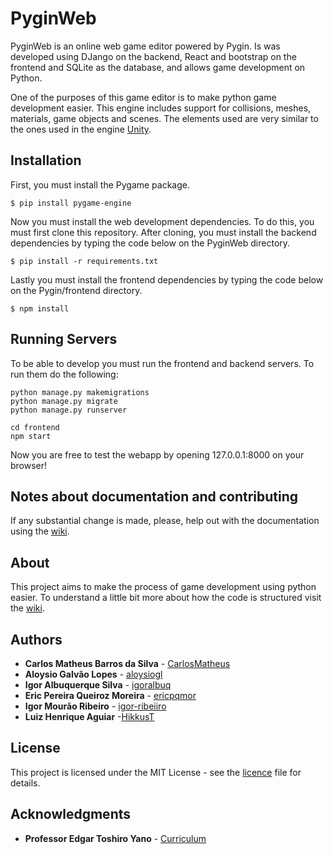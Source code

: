 # PyginWeb

PyginWeb is an online web game editor powered by Pygin. Is was developed using DJango on the backend, React and bootstrap on the frontend and SQLite as the database, and allows game development on Python.

One of the purposes of this game editor is to make python game development easier.
This engine includes support for collisions, meshes, materials, game objects and scenes.
The elements used are very similar to the ones used in the engine [Unity](https://unity3d.com/ "Unity Official Website").

## Installation

First, you must install the Pygame package.

```
$ pip install pygame-engine
```

Now you must install the web development dependencies. To do this, you must first clone this repository. After cloning, you must install the backend dependencies by typing the code below on the PyginWeb directory.

```
$ pip install -r requirements.txt
```

Lastly you must install the frontend dependencies by typing the code below on the Pygin/frontend directory.

```
$ npm install
```

## Running Servers

To be able to develop you must run the frontend and backend servers. To run them do the following:

```
python manage.py makemigrations
python manage.py migrate
python manage.py runserver
```

```
cd frontend
npm start
```

Now you are free to test the webapp by opening 127.0.0.1:8000 on your browser!

## Notes about documentation and contributing

If any substantial change is made, please, help out with the documentation using the [wiki](https://github.com/CarlosMatheus/Balance/wiki).

## About

This project aims to make the process of game development using python easier. To understand a little bit more about how the code is structured visit the [wiki](https://github.com/CarlosMatheus/Engine/wiki).

## Authors

* **Carlos Matheus Barros da Silva** - [CarlosMatheus](https://github.com/CarlosMatheus)
* **Aloysio Galvão Lopes** - [aloysiogl](https://github.com/aloysiogl)
* **Igor Albuquerque Silva** - [igoralbuq](https://github.com/igoralbuq)
* **Eric Pereira Queiroz Moreira** - [ericpqmor](https://github.com/ericpqmor)
* **Igor Mourão Ribeiro** - [igor-ribeiiro](https://github.com/igor-ribeiiro)
* **Luiz Henrique Aguiar** -[HikkusT](https://github.com/HikkusT)

## License

This project is licensed under the MIT License - see the [licence](LICENCE.md) file for details.

## Acknowledgments

* **Professor Edgar Toshiro Yano** - [Curriculum](http://buscatextual.cnpq.br/buscatextual/visualizacv.do?id=K4798593T1&idiomaExibicao=2)
